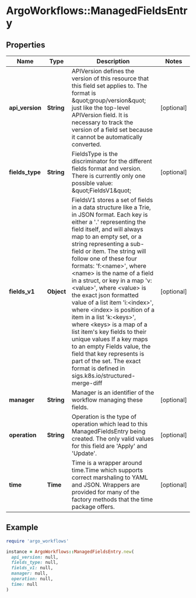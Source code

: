 # ArgoWorkflows::ManagedFieldsEntry

## Properties

| Name | Type | Description | Notes |
| ---- | ---- | ----------- | ----- |
| **api_version** | **String** | APIVersion defines the version of this resource that this field set applies to. The format is \&quot;group/version\&quot; just like the top-level APIVersion field. It is necessary to track the version of a field set because it cannot be automatically converted. | [optional] |
| **fields_type** | **String** | FieldsType is the discriminator for the different fields format and version. There is currently only one possible value: \&quot;FieldsV1\&quot; | [optional] |
| **fields_v1** | **Object** | FieldsV1 stores a set of fields in a data structure like a Trie, in JSON format.  Each key is either a &#39;.&#39; representing the field itself, and will always map to an empty set, or a string representing a sub-field or item. The string will follow one of these four formats: &#39;f:&lt;name&gt;&#39;, where &lt;name&gt; is the name of a field in a struct, or key in a map &#39;v:&lt;value&gt;&#39;, where &lt;value&gt; is the exact json formatted value of a list item &#39;i:&lt;index&gt;&#39;, where &lt;index&gt; is position of a item in a list &#39;k:&lt;keys&gt;&#39;, where &lt;keys&gt; is a map of  a list item&#39;s key fields to their unique values If a key maps to an empty Fields value, the field that key represents is part of the set.  The exact format is defined in sigs.k8s.io/structured-merge-diff | [optional] |
| **manager** | **String** | Manager is an identifier of the workflow managing these fields. | [optional] |
| **operation** | **String** | Operation is the type of operation which lead to this ManagedFieldsEntry being created. The only valid values for this field are &#39;Apply&#39; and &#39;Update&#39;. | [optional] |
| **time** | **Time** | Time is a wrapper around time.Time which supports correct marshaling to YAML and JSON.  Wrappers are provided for many of the factory methods that the time package offers. | [optional] |

## Example

```ruby
require 'argo_workflows'

instance = ArgoWorkflows::ManagedFieldsEntry.new(
  api_version: null,
  fields_type: null,
  fields_v1: null,
  manager: null,
  operation: null,
  time: null
)
```


